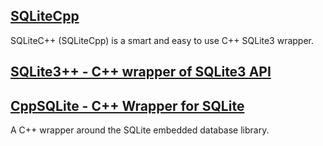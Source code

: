 ## [SQLiteCpp](https://srombauts.github.io/SQLiteCpp/)
SQLiteC++ (SQLiteCpp) is a smart and easy to use C++ SQLite3 wrapper.
## [SQLite3++ - C++ wrapper of SQLite3 API](https://github.com/iwongu/sqlite3pp)
## [CppSQLite - C++ Wrapper for SQLite](https://www.codeproject.com/Articles/6343/CppSQLite-C-Wrapper-for-SQLite)
A C++ wrapper around the SQLite embedded database library.

